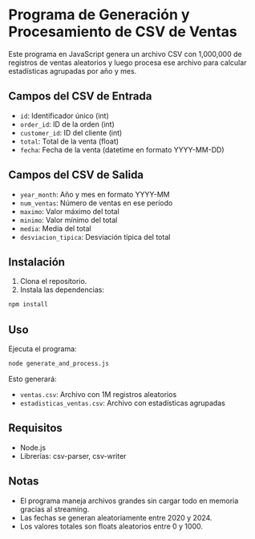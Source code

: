 # Programa de Generación y Procesamiento de CSV de Ventas

Este programa en JavaScript genera un archivo CSV con 1,000,000 de registros de ventas aleatorios y luego procesa ese archivo para calcular estadísticas agrupadas por año y mes.

## Campos del CSV de Entrada

- `id`: Identificador único (int)
- `order_id`: ID de la orden (int)
- `customer_id`: ID del cliente (int)
- `total`: Total de la venta (float)
- `fecha`: Fecha de la venta (datetime en formato YYYY-MM-DD)

## Campos del CSV de Salida

- `year_month`: Año y mes en formato YYYY-MM
- `num_ventas`: Número de ventas en ese período
- `maximo`: Valor máximo del total
- `minimo`: Valor mínimo del total
- `media`: Media del total
- `desviacion_tipica`: Desviación típica del total

## Instalación

1. Clona el repositorio.
2. Instala las dependencias:

```bash
npm install
```

## Uso

Ejecuta el programa:

```bash
node generate_and_process.js
```

Esto generará:
- `ventas.csv`: Archivo con 1M registros aleatorios
- `estadisticas_ventas.csv`: Archivo con estadísticas agrupadas

## Requisitos

- Node.js
- Librerías: csv-parser, csv-writer

## Notas

- El programa maneja archivos grandes sin cargar todo en memoria gracias al streaming.
- Las fechas se generan aleatoriamente entre 2020 y 2024.
- Los valores totales son floats aleatorios entre 0 y 1000.